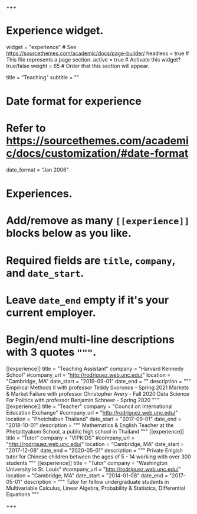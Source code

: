 +++
# Experience widget.
widget = "experience"  # See https://sourcethemes.com/academic/docs/page-builder/
headless = true  # This file represents a page section.
active = true  # Activate this widget? true/false
weight = 65  # Order that this section will appear.

title = "Teaching"
subtitle = ""

# Date format for experience
#   Refer to https://sourcethemes.com/academic/docs/customization/#date-format
date_format = "Jan 2006"

# Experiences.
#   Add/remove as many `[[experience]]` blocks below as you like.
#   Required fields are `title`, `company`, and `date_start`.
#   Leave `date_end` empty if it's your current employer.
#   Begin/end multi-line descriptions with 3 quotes `"""`.
[[experience]]
  title = "Teaching Assistant"
  company = "Harvard Kennedy School"
  #company_url = "http://rodriguez.web.unc.edu/"
  location = "Cambridge, MA"
  date_start = "2019-09-01"
  date_end = ""
  description = 
  """
  Empirical Methods II with professor Teddy Svoronos - Spring 2021
  Markets & Market Failure with professor Christopher Avery - Fall 2020
  Data Science For Politics with professor Benjamin Schneer - Spring 2020
  """
[[experience]]
  title = "Teacher"
  company = "Council on International Education Exchange"
  #company_url = "http://rodriguez.web.unc.edu/"
  location = "Phetchabun Thailand"
  date_start = "2017-09-01"
  date_end = "2018-10-01"
  description = 
  """
  Mathematics & English Teacher at the Phetpittyakom School, a public high school in Thailand
  """
[[experience]]
  title = "Tutor"
  company = "VIPKIDS"
  #company_url = "http://rodriguez.web.unc.edu/"
  location = "Cambridge, MA"
  date_start = "2017-12-08"
  date_end = "2020-05-01"
  description = 
  """
  Private Enlgish tutor for Chinese children between the ages of 5 - 14 working with over 300 students
  """
[[experience]]
  title = "Tutor"
  company = "Washington University in St. Louis"
  #company_url = "http://rodriguez.web.unc.edu/"
  location = "Cambridge, MA"
  date_start = "2014-01-08"
  date_end = "2017-05-01"
  description = 
  """
  Tutor for fellow undergraduate students in Multivariable Calculus, Linear Algebra, Probability & Statistics, Differential Equations
  """

+++
